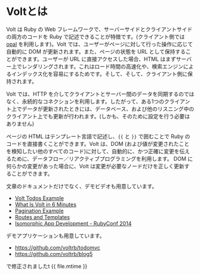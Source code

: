 # Voltとは

Volt は Ruby の Web フレームワークで、サーバーサイドとクライアントサイドの両方のコードを Ruby で記述できることが特徴です。(クライアント側では [opal](https://github.com/opal/opal) を利用します)。Volt では、ユーザーがページに対して行った操作に応じて自動的に DOM が更新されます。また、ページの状態を URL として保持することができます。ユーザーが URL に直接アクセスした場合、HTML はまずサーバー上でレンダリングされます。これはロード時間の高速化や、検索エンジンによるインデックス化を容易にするためです。そして、そして、クライアント側に保持されます。

Volt では、HTTP を介してクライアントとサーバー間のデータを同期するのではなく、永続的なコネクションを利用します。したがって、ある1つのクライアント上でデータが更新されたときには、データベース、および他のリスニング中のクライアント上でも更新が行われます。(しかも、そのために設定を行う必要はありません)

ページの HTML はテンプレート言語で記述し、```{{``` と ```}}``` で囲むことで Ruby のコードを直接書くことができます。Volt は、DOM (および値が変更されたことを検知したい他のすべてのコード)に対して、自動的に、かつ正確に変更を伝えるために、データフロー／リアクティブプログラミングを利用します。 DOM に何らかの変更があった場合に、Volt は変更が必要なノードだけを正しく更新することができます。

文章のドキュメントだけでなく、デモビデオも用意しています。

- [Volt Todos Example](https://www.youtube.com/watch?v=KbFtIt7-ge8)
- [What Is Volt in 6 Minutes](https://www.youtube.com/watch?v=P27EPQ4ne7o)
- [Pagination Example](https://www.youtube.com/watch?v=1uanfzMLP9g)
- [Routes and Templates](https://www.youtube.com/watch?v=1yNMP3XR6jU)
- [Isomorphic App Development - RubyConf 2014](https://www.youtube.com/watch?v=7i6AL7Walc4)

デモアプリケーションも用意しています。
 - https://github.com/voltrb/todomvc
 - https://github.com/voltrb/blog5


で修正されましたt {{ file.mtime }}

